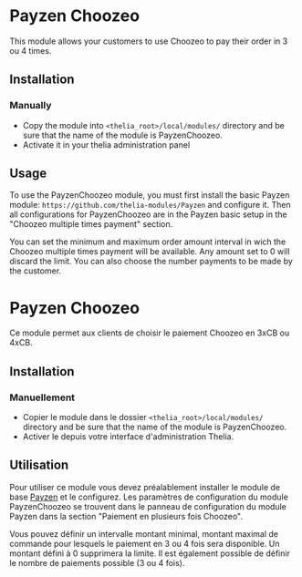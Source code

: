 # Payzen Choozeo

This module allows your customers to use Choozeo to pay their order in 3 ou 4 times.

## Installation

### Manually

* Copy the module into ```<thelia_root>/local/modules/``` directory and be sure that the name of the module is PayzenChoozeo.
* Activate it in your thelia administration panel

## Usage

To use the PayzenChoozeo module, you must first install the basic Payzen module: `https://github.com/thelia-modules/Payzen` and configure it.
Then all configurations for PayzenChoozeo are in the Payzen basic setup in the "Choozeo multiple times payment" section.

You can set the minimum and maximum order amount interval in wich the Choozeo multiple times payment will be available. Any amount set to 0 will discard the limit.
You can also choose the number payments to be made by the customer.

# Payzen Choozeo

Ce module permet aux clients de choisir le paiement Choozeo en 3xCB ou 4xCB.

## Installation

### Manuellement

* Copier le module dans le dossier ```<thelia_root>/local/modules/``` directory and be sure that the name of the module is PayzenChoozeo.
* Activer le depuis votre interface d'administration Thelia.

## Utilisation

Pour utiliser ce module vous devez préalablement installer le module de base [Payzen](https://github.com/thelia-modules/Payzen) et le configurez.
Les paramètres de configuration du module PayzenChoozeo se trouvent dans le panneau de configuration du module Payzen dans la section "Paiement en plusieurs fois Choozeo".

Vous pouvez définir un intervalle montant minimal, montant maximal de commande pour lesquels le paiement en 3 ou 4 fois sera disponible. Un montant défini à 0 supprimera la limite.
Il est également possible de définir le nombre de paiements possible (3 ou 4 fois).
